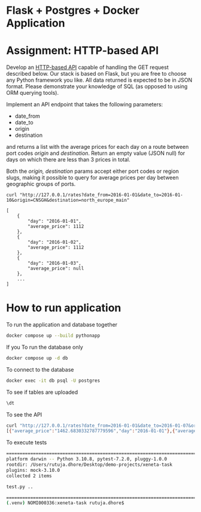 
# Flask + Postgres + Docker Application
# Assignment: HTTP-based API

Develop an [HTTP-based API](#task-1-http-based-api) capable of handling the GET request described below. Our stack is based on Flask, but you are free to choose any Python framework you like. All data returned is expected to be in JSON format. Please demonstrate your knowledge of SQL (as opposed to using ORM querying tools).


Implement an API endpoint that takes the following parameters:

* date_from
* date_to
* origin
* destination

and returns a list with the average prices for each day on a route between port codes *origin* and *destination*. Return an empty value (JSON null) for days on which there are less than 3 prices in total.

Both the *origin, destination* params accept either port codes or region slugs, making it possible to query for average prices per day between geographic groups of ports.

    curl "http://127.0.0.1/rates?date_from=2016-01-01&date_to=2016-01-10&origin=CNSGH&destination=north_europe_main"

    [
        {
            "day": "2016-01-01",
            "average_price": 1112
        },
        {
            "day": "2016-01-02",
            "average_price": 1112
        },
        {
            "day": "2016-01-03",
            "average_price": null
        },
        ...
    ]

# How to run application

To run the application and database together
```bash
docker compose up --build pythonapp
```

If you To run the database only
```bash
docker compose up -d db
```

To connect to the database 
```bash
docker exec -it db psql -U postgres
```

To see if tables are uploaded
```bash
\dt
```

To see the API
```bash
curl "http://127.0.0.1/rates?date_from=2016-01-01&date_to=2016-01-07&origin=CNSGH&destination=EETLL"
[{"average_price":"1462.6830332787779596","day":"2016-01-01"},{"average_price":"1462.5979268957992362","day":"2016-01-02"},{"average_price":"Null","day":"2016-01-03"},{"average_price":"Null","day":"2016-01-04"},{"average_price":"1455.2343142698500833","day":"2016-01-05"},{"average_price":"1441.8256524153248195","day":"2016-01-06"},{"average_price":"1432.4662983425414365","day":"2016-01-07"}]

```

To execute tests 
```bash 
============================================================================================ test session starts =============================================================================================
platform darwin -- Python 3.10.8, pytest-7.2.0, pluggy-1.0.0
rootdir: /Users/rutuja.dhore/Desktop/demo-projects/xeneta-task
plugins: mock-3.10.0
collected 2 items                                                                                                                                                                                            

test.py ..                                                                                                                                                                                             [100%]

============================================================================================= 2 passed in 0.22s ==============================================================================================
(.venv) NOMI000336:xeneta-task rutuja.dhore$ 
``` 